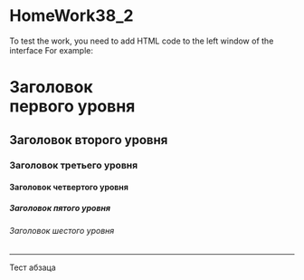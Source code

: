 # HomeWork38_2

To test the work, you need to add HTML code to the left window of the interface
For example:
<html>
<head>
    <title>Заголовки и абзацы</title>
    <meta charset="utf-8">
</head>
<body>
    <h1>Заголовок<br>первого уровня</h1>
    <h2>Заголовок второго уровня</h2>
    <h3>Заголовок третьего уровня</h3>
    <h4>Заголовок четвертого уровня</h4>
    <h5>Заголовок пятого уровня</h5>
    <h6>Заголовок шестого уровня</h6>
    <hr>
    <p>Тест абзаца</p>
</body>
</html>
